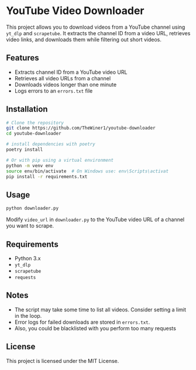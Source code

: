 # YouTube Video Downloader

This project allows you to download videos from a YouTube channel using `yt_dlp` and `scrapetube`. It extracts the channel ID from a video URL, retrieves video links, and downloads them while filtering out short videos.

## Features
- Extracts channel ID from a YouTube video URL
- Retrieves all video URLs from a channel
- Downloads videos longer than one minute
- Logs errors to an `errors.txt` file

## Installation
```sh
# Clone the repository
git clone https://github.com/TheWiner1/youtube-downloader
cd youtube-downloader

# install dependencies with poetry
poetry install

# Or with pip using a virtual environment
python -m venv env
source env/bin/activate  # On Windows use: env\Scripts\activat
pip install -r requirements.txt
```

## Usage
```sh
python downloader.py
```
Modify `video_url` in `downloader.py` to the YouTube video URL of a channel you want to scrape.

## Requirements
- Python 3.x
- `yt_dlp`
- `scrapetube`
- `requests`

## Notes
- The script may take some time to list all videos. Consider setting a limit in the loop.
- Error logs for failed downloads are stored in `errors.txt`.
- Also, you could be blacklisted with you perform too many requests


## License
This project is licensed under the MIT License.

